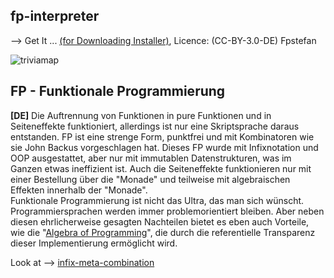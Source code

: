 ## fp-interpreter
--> Get It ... [(for Downloading Installer)](https://www.heise.de/download/product/fp-trivia), Licence: (CC-BY-3.0-DE) Fpstefan


![triviamap](http://fpstefan.github.io/fpstefande/triviastrictmap.png)


## FP - Funktionale Programmierung

**[DE]** Die Auftrennung von Funktionen in pure Funktionen und in Seiteneffekte funktioniert,
allerdings ist nur eine Skriptsprache daraus entstanden.
FP ist eine strenge Form, punktfrei und mit Kombinatoren wie sie John Backus vorgeschlagen hat.
Dieses FP wurde mit Infixnotation und OOP ausgestattet, aber nur mit immutablen Datenstrukturen,
was im Ganzen etwas ineffizient ist. Auch die Seiteneffekte funktionieren nur mit einer Bestellung
über die "Monade" und teilweise mit algebraischen Effekten innerhalb der "Monade". \
Funktionale Programmierung ist nicht das Ultra, das man sich wünscht.
Programmiersprachen werden immer problemorientiert bleiben.
Aber neben diesen ehrlicherweise gesagten Nachteilen bietet es eben auch Vorteile, wie die "[Algebra of Programming](https://de.wikipedia.org/wiki/Punktfreie_Programmiersprache)",
die durch die referentielle Transparenz dieser Implementierung ermöglicht wird.


Look at --> [infix-meta-combination](https://github.com/fp-system/fp-interpreter/blob/master/infix-meta-combination.pdf)

